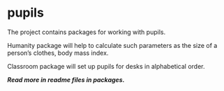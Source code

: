 # pupils
The project contains packages for working with pupils.

Humanity package will help to calculate such parameters as the size of a person’s clothes, body mass index.

Classroom package will set up pupils for desks in alphabetical order.

***Read more in readme files in packages.***
